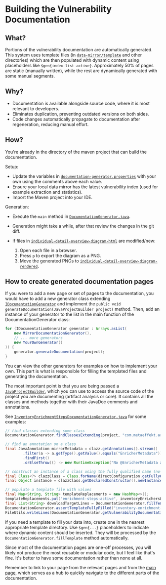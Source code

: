# Building the Vulnerability Documentation

## What?

Portions of the vulnerability documentation are automatically generated.
This system uses template files (in [`data-mirror/template`](../data-mirror/template) and other directories)
which are then populated with dynamic content using placeholders like `$gen{index-list-active}`.
Approximately 50% of pages are static (manually written),
while the rest are dynamically generated with some manual segments.

## Why?

- Documentation is available alongside source code, where it is most relevant to developers.
- Eliminates duplication, preventing outdated versions on both sides.
- Code changes automatically propagate to documentation after regeneration, reducing manual effort.

## How?

You're already in the directory of the maven project that can build the documentation.

Setup:

- Update the variables in [`documentation-generator.properties`](src/main/resources/documentation-generator.properties)
  with your own using the comments above each value.
- Ensure your local data mirror has the latest vulnerability index (used for example extraction and statistics).
- Import the Maven project into your IDE.

Generation:

<!-- @formatter:off -->
- Execute the `main` method in [`DocumentationGenerator.java`](src/main/java/com/metaeffekt/documentation/DocumentationGenerator.java).
- Generation might take a while, after that review the changes in the git diff.

- If files in [`individual-detail-overview-diagram-html`](../diagrams/individual-detail-overview-diagram-html) are
  modified/new:
  1. Open each file in a browser.
  2. Press `p` to export the diagram as a PNG.
  3. Move the generated PNGs to [`individual-detail-overview-diagram-rendered`](../diagrams/individual-detail-overview-diagram-rendered).
<!-- @formatter:on -->

## How to create generated documentation pages

If you were to add a new page or set of pages to the documentation, you would have to add a new generator class
extending [`IDocumentationGenerator`](src/main/java/com/metaeffekt/documentation/IDocumentationGenerator.java) and
implement the `public void generateDocumentation(JavaProjectBuilder project)` method.
Then, add an instance of your generator to the list in the main function of the DocumentationGenerator class:

<!-- @formatter:off -->
```java
for (IDocumentationGenerator generator : Arrays.asList(
    new MirrorDocumentationGenerator(),
    // ... more generators
    new YourOwnGenerator()
)) {
    generator.generateDocumentation(project);
}
```

You can view the other generators for examples on how to implement your own.
This part is what is responsible for filling the templated files and generating the documentation.

The most important point is that you are being passed a
[`JavaProjectBuilder`](https://github.com/paul-hammant/qdox/blob/master/src/main/java/com/thoughtworks/qdox/JavaProjectBuilder.java),
which you can use to access the source code of the project you are documenting (artifact analysis or core).
It contains all the classes and methods together with their JavaDoc comments and annotations.

See [`InventoryEnrichmentStepsDocumentationGenerator.java`](src/main/java/com/metaeffekt/documentation/generator/InventoryEnrichmentStepsDocumentationGenerator.java)
for some examples:

```java
// find classes extending some class
DocumentationGenerator.findClassesExtending(project, "com.metaeffekt.artifact.enrichment.InventoryEnricher")

// find an annotation on a class
final JavaAnnotation mirrorMetadata = clazz.getAnnotations().stream()
        .filter(a -> a.getType().getValue().equals("EnricherMetadata"))
        .findFirst()
        .orElseThrow(() -> new RuntimeException("No @EnricherMetadata annotation found on " + clazz.getName()));

// construct an instance of a class using the fully qualified name (no-args constructor used here)
final Class<?> clazzClass = Class.forName(directConfiguration.getFullyQualifiedName());
final Object instance = clazzClass.getDeclaredConstructor().newInstance();

// populate a template file with values
final Map<String, String> templateReplacements = new HashMap<>();
templateReplacements.put("enrichment-steps-active", inventoryEnrichersList.toString());
final List<String> downloadTargetLines = DocumentationGenerator.fillTemplate(DocumentationGenerator.getVulnerabilityDocumentationFile("inventory-enrichment/template/inventory-enrichment-steps.md"), templateReplacements);
DocumentationGenerator.assertTemplateFullyFilled("inventory-enrichment-steps.md", downloadTargetLines);
FileUtils.writeLines(DocumentationGenerator.getVulnerabilityDocumentationFile("inventory-enrichment/inventory-enrichment-steps.md"), downloadTargetLines);
```
<!-- @formatter:on -->

If you need a template to fill your data into, create one in the nearest appropriate template directory.
Use `$gen{...}` placeholders to indicate where dynamic content should be inserted.
They will be processed by the `DocumentationGenerator.fillTemplate` method automatically.

Since most of the documentation pages are one-off processes,
you will likely not produce the most reusable or modular code, but I feel like that's fine.
It's better to have some documentation rather than none at all.

Remember to link to your page from the relevant pages and from the [main page](../vulnerability-management.md),
which serves as a hub to quickly navigate to the different parts of the documentation.

